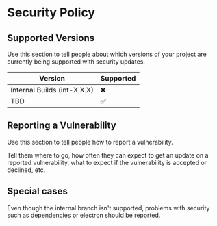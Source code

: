 # Security Policy

## Supported Versions

Use this section to tell people about which versions of your project are
currently being supported with security updates.

| Version | Supported          |
| ------- | ------------------ |
| Internal Builds (int-X.X.X)   | :x: |
| TBD  | :white_check_mark:             |

## Reporting a Vulnerability

Use this section to tell people how to report a vulnerability.

Tell them where to go, how often they can expect to get an update on a
reported vulnerability, what to expect if the vulnerability is accepted or
declined, etc.

## Special cases
Even though the internal branch isn't supported, problems with security such as dependencies or electron should be reported.
